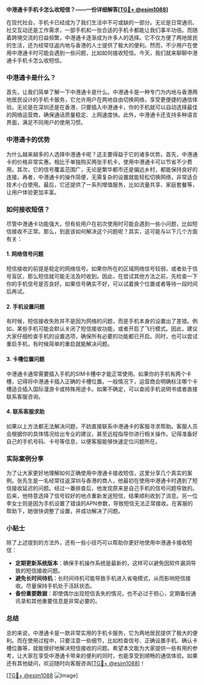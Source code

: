 **中港通卡手机卡怎么收短信？——一份详细解答[[TG💪+ @esim1088](https://t.me/s/esim1088)]**

在现代社会，手机卡已经成为了我们生活中不可或缺的一部分。无论是日常通讯、社交互动还是工作需求，一部手机和一张合适的手机卡都能让我们事半功倍。而随着跨境交流的日益频繁，中港通卡逐渐成为许多人的选择。它不仅方便了两地居民的生活，还为经常往返内地与香港的人士提供了极大的便利。然而，不少用户在使用中港通卡时可能会遇到一些问题，比如如何接收短信。今天，我们就来聊聊中港通卡手机卡怎么收短信。

### 中港通卡是什么？

首先，让我们简单了解一下中港通卡是什么。中港通卡是一种专门为内地与香港两地居民设计的手机卡服务，它允许用户在两地自由切换网络，享受更便捷的通信体验。无论是在深圳还是在香港，只要插入中港通卡，你的手机就可以自动选择最佳的网络运营商，确保通话质量稳定、上网速度快。此外，中港通卡还支持多种语言界面，满足不同用户的使用习惯。

### 中港通卡的优势

为什么越来越多的人选择中港通卡呢？这主要得益于它的诸多优势。首先，中港通卡的价格非常实惠。相比于单独购买两张手机卡，使用中港通卡可以节省不少费用。其次，它的信号覆盖范围广，无论是繁华都市还是偏远乡村，都能保持良好的连接。再者，中港通卡的操作简便，无需复杂的设置就能轻松切换网络，非常适合技术小白使用。最后，它还提供了一系列增值服务，比如流量共享、家庭套餐等，让用户体验更加丰富。

### 如何接收短信？

尽管中港通卡功能强大，但有些用户在初次使用时可能会遇到一些小问题，比如短信接收不正常。那么，到底该如何解决这个问题呢？其实，这可能与以下几个方面有关：

#### 1. 网络信号问题

短信接收的前提是稳定的网络信号。如果你所在的区域网络信号较弱，或者处于信号盲区，那么短信就可能无法及时收到。因此，在尝试其他方法之前，先检查一下你的手机信号是否良好。如果信号确实不好，可以试着换个位置或者等待一段时间后再试。

#### 2. 手机设置问题

有时候，短信接收失败并不是因为网络的问题，而是手机本身的设置出了差错。例如，某些手机可能会默认关闭了短信接收功能，或者开启了飞行模式。因此，建议大家仔细检查手机的设置选项，确保所有必要的功能都已开启。同时，也可以尝试重启手机，有时候简单的重启就能解决问题。

#### 3. 卡槽位置问题

中港通卡通常需要插入手机的SIM卡槽中才能正常使用。如果你的手机有两个卡槽，记得将中港通卡插入正确的卡槽位置。一般情况下，运营商会明确标注哪个卡槽适合插入国际漫游卡或特殊用途卡。如果不确定，可以查阅手机说明书或者直接联系客服咨询。

#### 4. 联系客服求助

如果以上方法都无法解决问题，不妨直接联系中港通卡的客服寻求帮助。客服人员会根据你的具体情况给出专业的建议，甚至远程指导你进行相关操作。记得准备好自己的手机号码、卡号等信息，以便客服能够快速定位问题所在。

### 实际案例分享

为了让大家更好地理解如何正确使用中港通卡接收短信，这里分享几个真实的案例。张先生是一名经常往返深圳与香港的商人，他最初在使用中港通卡时遇到了短信接收延迟的问题。经过一番排查后，他发现原来是自己手机的信号问题导致的。后来，他特意选择了信号较好的地点重新发送短信，结果顺利收到了消息。另一位李女士则是因为手机设置了错误的APN参数，导致短信无法正常接收。在客服的帮助下，她很快调整了设置，并成功解决了问题。

### 小贴士

除了上述提到的方法外，还有一些小技巧可以帮助你更好地使用中港通卡接收短信：

- **定期更新系统版本**：确保手机操作系统是最新的，这样可以避免因软件漏洞导致的短信接收问题。
- **避免长时间待机**：长时间待机可能导致手机进入省电模式，从而影响短信接收。尽量保持手机处于活跃状态。
- **备份重要数据**：即使偶尔出现短信丢失的情况，也不必过于担心，定期备份通讯录和其他重要信息是非常必要的。

### 总结

总的来说，中港通卡是一款非常实用的手机卡服务，它为两地居民提供了极大的便利。而在使用过程中，只要注意一些细节，比如检查信号、正确设置手机、确认卡槽位置等，就能很好地解决短信接收的问题。希望本文能为大家提供一些有用的参考，让大家在享受中港通卡带来的便利的同时，也能享受到顺畅的通信体验。如果还有其他疑问，欢迎随时向客服咨询[[TG💪+ @esim1088](https://t.me/s/esim1088)]！

[[TG💪+ @esim1088](https://t.me/s/esim1088) ![Image](https://i.postimg.cc/4NQfJmqS/Snipaste-2025-05-13-00-14-12.png)]